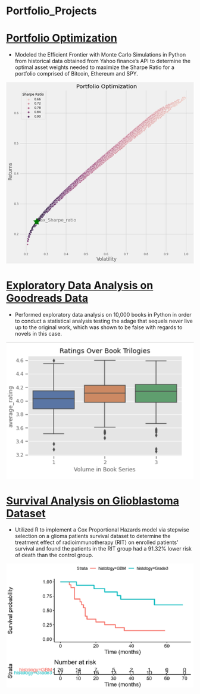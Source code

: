 # Portfolio_Projects

# [Portfolio Optimization](https://github.com/mablanch/Portfolio_Projects/blob/main/Portfolio_Optimization_MC.ipynb)
- Modeled the Efficient Frontier with Monte Carlo Simulations in Python from historical data obtained from Yahoo finance’s API to determine the optimal asset weights needed to maximize the Sharpe Ratio for a portfolio comprised of Bitcoin, Ethereum and SPY.

![](https://github.com/mablanch/Portfolio_Projects/blob/main/images/Efficient_frontier.png)

# [Exploratory Data Analysis on Goodreads Data](https://github.com/mablanch/Portfolio_Projects/blob/main/Goodreads_Exploratory_Analysis.ipynb)
- Performed exploratory data analysis on 10,000 books in Python in order to conduct a statistical analysis testing the adage that sequels never live up to the original work, which was shown to be false with regards to novels in this case. 

![](https://github.com/mablanch/Portfolio_Projects/blob/main/images/series_ratings.png)

# [Survival Analysis on Glioblastoma Dataset](https://github.com/mablanch/Portfolio_Projects/blob/main/Survival_Analysis_Gliobastoma_dataset_final_version.pdf)
- Utilized R to implement a Cox Proportional Hazards model via stepwise selection on a glioma patients survival dataset to determine the treatment effect of radioimmunotherapy (RIT) on enrolled patients’ survival and found the patients in the RIT group had a 91.32% lower risk of death than the control group. 

![](https://github.com/mablanch/Portfolio_Projects/blob/main/images/survival_stratified.png)
